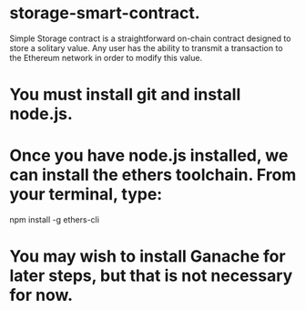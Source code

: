 # storage-smart-contract.
Simple Storage contract is a straightforward on-chain contract designed to store a solitary value. Any user has the ability to transmit a transaction to the Ethereum network in order to modify this value.
# You must install git and install node.js.

# Once you have node.js installed, we can install the ethers toolchain. From your terminal, type:
npm install -g ethers-cli
# You may wish to install Ganache for later steps, but that is not necessary for now.
